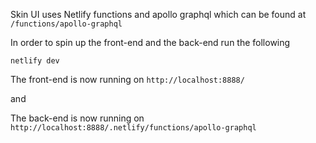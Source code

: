 Skin UI uses Netlify functions and apollo graphql which can be found at `/functions/apollo-graphql`

In order to spin up the front-end and the back-end run the following

```
netlify dev
```

The front-end is now running on `http://localhost:8888/`

and

The back-end is now running on `http://localhost:8888/.netlify/functions/apollo-graphql`
